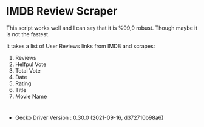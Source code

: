 # IMDB Review Scraper

This script works well and I can say that it is %99,9 robust. Though maybe it is not the fastest.

It takes a list of User Reviews links from IMDB and scrapes:

1. Reviews
2. Helfpul Vote
3. Total Vote
4. Date
5. Rating
6. Title
7. Movie Name

# 

* Gecko Driver Version : 0.30.0 (2021-09-16, d372710b98a6)


```python

```
